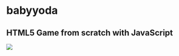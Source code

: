 # babyyoda
## HTML5 Game from scratch with JavaScript
![](https://github.com/DrVicki/my-baby-yoda/blob/master/demo.gif)<br>
